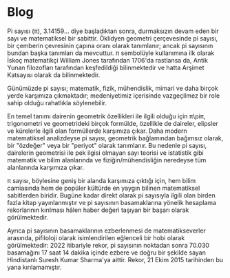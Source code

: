 # Blog
Pi sayısı (π), 3.14159... diye başladıktan sonra, durmaksızın devam eden bir sayı ve matematiksel bir sabittir. Öklidyen geometri çerçevesinde pi sayısı, bir çemberin çevresinin çapına oranı olarak tanımlanır; ancak pi sayısının bundan başka tanımları da mevcuttur. π sembolüyle kullanımına ilk olarak İskoç matematikçi William Jones tarafından 1706'da rastlansa da, Antik Yunan filozofları tarafından keşfedildiği bilinmektedir ve hatta Arşimet Katsayısı olarak da bilinmektedir.

Günümüzde pi sayısı; matematik, fizik, mühendislik, mimari ve daha birçok yerde karşımıza çıkmaktadır; medeniyetimiz içerisinde vazgeçilmez bir role sahip olduğu rahatlıkla söylenebilir.

En temel tanımı dairenin geometrik özellikleri ile ilgili olduğu için π\piπ, trigonometri ve geometrideki birçok formülde, özellikle de daireler, elipsler ve kürelerle ilgili olan formüllerde karşımıza çıkar. Daha modern matematiksel analizdeyse pi sayısı, geometrik bağlamından bağımsız olarak, bir "özdeğer" veya bir "periyot" olarak tanımlanır. Bu nedenle pi sayısı, dairelerin geometrisi ile pek ilgisi olmayan sayı teorisi ve istatistik gibi matematik ve bilim alanlarında ve fiziğin/mühendisliğin neredeyse tüm alanlarında karşımıza çıkar.

π sayısı, böylesine geniş bir alanda karşımıza çıktığı için, hem bilim camiasında hem de popüler kültürde en yaygın bilinen matematiksel sabitlerden biridir. Bugüne kadar direkt olarak pi sayısıyla ilgili olan birden fazla kitap yayınlanmıştır ve pi sayısının basamaklarına yönelik hesaplama rekorlarının kırılması hâlen haber değeri taşıyan bir başarı olarak görülmektedir. 

Ayrıca pi sayısının basamaklarının ezberlenmesi de matematikseverler arasında, pifiloloji olarak isimlendirilen eğlenceli bir hobi olarak görülmektedir: 2022 itibariyle rekor, pi sayısının noktadan sonra 70.030 basamağını 17 saat 14 dakika içinde ezbere ve doğru bir şekilde sayan Hindistanlı Suresh Kumar Sharma'ya aittir. Rekor, 21 Ekim 2015 tarihinden bu yana kırılamamıştır.
